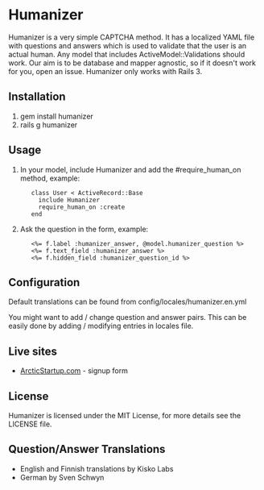# Humanizer

Humanizer is a very simple CAPTCHA method. It has a localized YAML file with questions and answers which is used to validate that the user is an actual human. Any model that includes ActiveModel::Validations should work. Our aim is to be database and mapper agnostic, so if it doesn't work for you, open an issue. Humanizer only works with Rails 3.

## Installation

1. gem install humanizer
2. rails g humanizer

## Usage

1. In your model, include Humanizer and add the #require_human_on method, example:

          class User < ActiveRecord::Base
            include Humanizer
            require_human_on :create
          end

2. Ask the question in the form, example:

          <%= f.label :humanizer_answer, @model.humanizer_question %>
          <%= f.text_field :humanizer_answer %>
          <%= f.hidden_field :humanizer_question_id %>

## Configuration

Default translations can be found from config/locales/humanizer.en.yml

You might want to add / change question and answer pairs. This can be easily done by adding / modifying entries in locales file.

## Live sites

* [ArcticStartup.com](http://arcticstartup.com/) - signup form

## License

Humanizer is licensed under the MIT License, for more details see the LICENSE file.

## Question/Answer Translations

* English and Finnish translations by Kisko Labs
* German by Sven Schwyn
